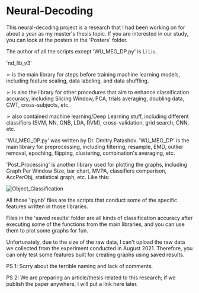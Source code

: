 # Neural-Decoding

This neural-decoding project is a research that I had been working on for about a year as my master's thesis topic. If you are interested in our study, you can look at the posters in the 'Posters' folder.

The author of all the scripts except 'WU_MEG_DP.py' is Li Liu.

'nd_lib_v3'

➢ is the main library for steps before training machine learning models, 
including feature scaling, data labeling, and data shuffling. 

➢ is also the library for other procedures that aim to enhance 
classification accuracy, including Slicing Window, PCA, trials 
averaging, doubling data, CWT, cross-subjects, etc.

➢ also contained machine learning/Deep Learning stuff, including different classifiers 
(SVM, NN, GNB, LDA, RVM), cross-validation, grid search, CNN, etc.

'WU_MEG_DP.py' was written by Dr. Dmitry Patashov.
'WU_MEG_DP' is the main library for preprocessing, including 
filtering, resample, EMD, outlier removal, epoching, flipping, 
clustering, combination's averaging, etc.

'Post_Processing' is another library used for plotting the graphs, 
including Graph Per Window Size, bar chart, MVPA, classifiers 
comparison, AccPerObj, statistical graph, etc. Like this:

![Object_Classification](https://user-images.githubusercontent.com/73594399/204471918-e019126f-d072-451f-8681-46e18023b68e.png)

All those 'ipynb' files are the scripts that conduct some of the specific features written in those libraries. 

Files in the 'saved results' folder are all kinds of classification accuracy after executing some of the functions from the main libraries, and you can use them to plot some graphs for fun.

Unfortunately, due to the size of the raw data, I can't upload the raw data we collected from the experiment conducted in August 2021. Therefore, you can only test some features built for creating graphs using saved results.

PS 1: Sorry about the terrible naming and lack of comments. 

PS 2: We are preparing an article/thesis related to this research; if we publish the paper anywhere, I will put a link here later.
